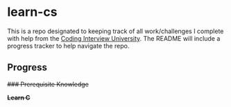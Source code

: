 # learn-cs
This is a repo designated to keeping track of all work/challenges I complete with help from the [Coding Interview University](https://github.com/jwasham/coding-interview-university). The README will include a progress tracker to help navigate the repo.

## Progress

~~### Prerequisite Knowledge~~

~~**Learn C**~~
